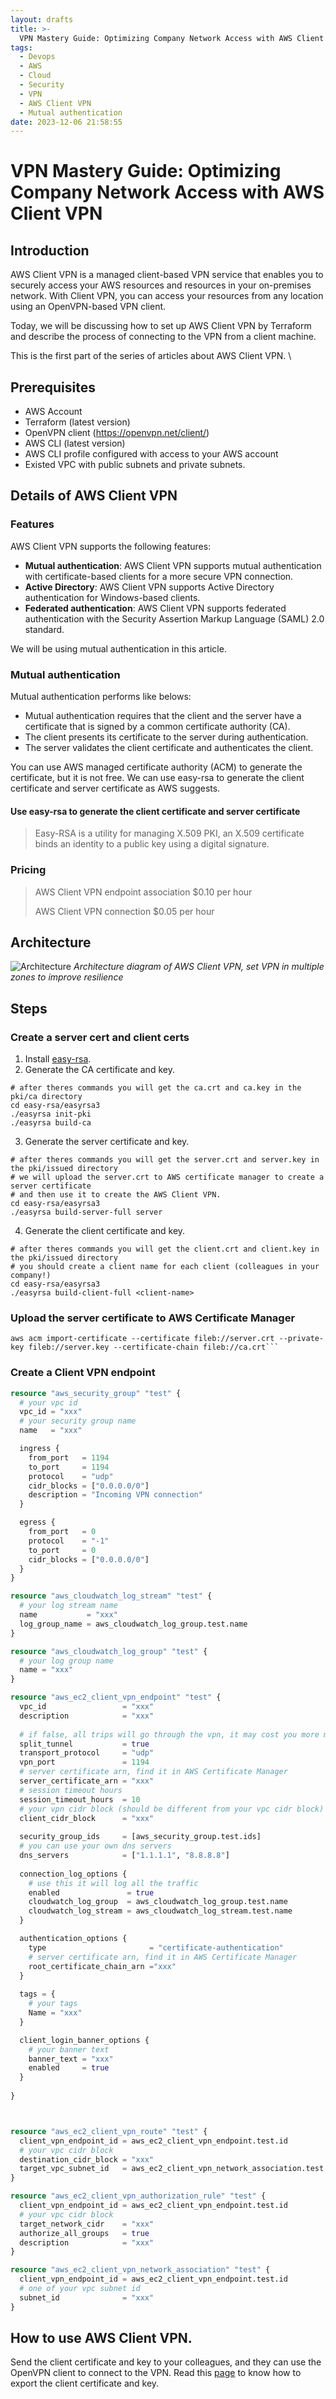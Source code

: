 ```yaml
---
layout: drafts
title: >-
  VPN Mastery Guide: Optimizing Company Network Access with AWS Client VPN
tags:
  - Devops
  - AWS
  - Cloud
  - Security
  - VPN
  - AWS Client VPN
  - Mutual authentication
date: 2023-12-06 21:58:55
---
```



# VPN Mastery Guide: Optimizing Company Network Access with AWS Client VPN

## Introduction
AWS Client VPN is a managed client-based VPN service that enables you to securely access your AWS resources and resources in your on-premises network. With Client VPN, you can access your resources from any location using an OpenVPN-based VPN client. 

Today, we will be discussing how to set up AWS Client VPN by Terraform and describe the process of connecting to the VPN from a client machine.

This is the first part of the series of articles about AWS Client VPN. \
## Prerequisites
- AWS Account
- Terraform (latest version)
- OpenVPN client (https://openvpn.net/client/)
- AWS CLI (latest version)
- AWS CLI profile configured with access to your AWS account
- Existed VPC with public subnets and private subnets.

## Details of AWS Client VPN
### Features
AWS Client VPN supports the following features:
- **Mutual authentication**: AWS Client VPN supports mutual authentication with certificate-based clients for a more secure VPN connection.
- **Active Directory**: AWS Client VPN supports Active Directory authentication for Windows-based clients.
- **Federated authentication**: AWS Client VPN supports federated authentication with the Security Assertion Markup Language (SAML) 2.0 standard.

We will be using mutual authentication in this article.

### Mutual authentication
Mutual authentication performs like belows: 
- Mutual authentication requires that the client and the server have a certificate that is signed by a common certificate authority (CA). 
- The client presents its certificate to the server during authentication. 
- The server validates the client certificate and authenticates the client. 

You can use AWS managed certificate authority (ACM) to generate the certificate, but it is not free. We can use easy-rsa to generate the client certificate and server certificate as AWS suggests.

#### Use easy-rsa to generate the client certificate and server certificate
> Easy-RSA is a utility for managing X.509 PKI, an X.509 certificate binds an identity to a public key using a digital signature.

### Pricing
> AWS Client VPN endpoint association	$0.10 per hour 
> 
>AWS Client VPN connection	$0.05 per hour
## Architecture

![Architecture](https://images.lancexuanli.site/VPN-Mastery-Guide-Optimizing-Company-Network-Access-with-AWS-Client-VPN-Part-1-architecture.png)
_Architecture diagram of AWS Client VPN, set VPN in multiple zones to improve resilience_


## Steps

###  Create a server cert and client certs
1. Install [easy-rsa](https://github.com/OpenVPN/easy-rsa).
2. Generate the CA certificate and key.
```shell
# after theres commands you will get the ca.crt and ca.key in the pki/ca directory
cd easy-rsa/easyrsa3
./easyrsa init-pki
./easyrsa build-ca
```
3. Generate the server certificate and key.
```shell
# after theres commands you will get the server.crt and server.key in the pki/issued directory
# we will upload the server.crt to AWS certificate manager to create a server certificate 
# and then use it to create the AWS Client VPN.
cd easy-rsa/easyrsa3
./easyrsa build-server-full server
```
4. Generate the client certificate and key.
```shell
# after theres commands you will get the client.crt and client.key in the pki/issued directory
# you should create a client name for each client (colleagues in your company!)
cd easy-rsa/easyrsa3
./easyrsa build-client-full <client-name>
```

### Upload the server certificate to AWS Certificate Manager
```shell
aws acm import-certificate --certificate fileb://server.crt --private-key fileb://server.key --certificate-chain fileb://ca.crt```
```

### Create a Client VPN endpoint
```terraform
resource "aws_security_group" "test" {
  # your vpc id
  vpc_id = "xxx"
  # your security group name
  name   = "xxx"

  ingress {
    from_port   = 1194
    to_port     = 1194
    protocol    = "udp"
    cidr_blocks = ["0.0.0.0/0"]
    description = "Incoming VPN connection"
  }

  egress {
    from_port   = 0
    protocol    = "-1"
    to_port     = 0
    cidr_blocks = ["0.0.0.0/0"]
  }
}

resource "aws_cloudwatch_log_stream" "test" {
  # your log stream name
  name           = "xxx"
  log_group_name = aws_cloudwatch_log_group.test.name
}

resource "aws_cloudwatch_log_group" "test" {
  # your log group name
  name = "xxx"
}

resource "aws_ec2_client_vpn_endpoint" "test" {
  vpc_id                 = "xxx"
  description            = "xxx"
  
  # if false, all trips will go through the vpn, it may cost you more money
  split_tunnel           = true
  transport_protocol     = "udp"
  vpn_port               = 1194
  # server certificate arn, find it in AWS Certificate Manager
  server_certificate_arn = "xxx"
  # session timeout hours
  session_timeout_hours  = 10
  # your vpn cidr block (should be different from your vpc cidr block)
  client_cidr_block      = "xxx"
  
  security_group_ids     = [aws_security_group.test.ids]
  # you can use your own dns servers
  dns_servers            = ["1.1.1.1", "8.8.8.8"]
  
  connection_log_options {
    # use this it will log all the traffic
    enabled               = true
    cloudwatch_log_group  = aws_cloudwatch_log_group.test.name
    cloudwatch_log_stream = aws_cloudwatch_log_stream.test.name
  }

  authentication_options {
    type                       = "certificate-authentication"
    # server certificate arn, find it in AWS Certificate Manager
    root_certificate_chain_arn ="xxx"
  }
  
  tags = {
    # your tags
    Name = "xxx"
  }

  client_login_banner_options {
    # your banner text
    banner_text = "xxx"
    enabled     = true
  }
  
}



resource "aws_ec2_client_vpn_route" "test" {
  client_vpn_endpoint_id = aws_ec2_client_vpn_endpoint.test.id
  # your vpc cidr block
  destination_cidr_block = "xxx"
  target_vpc_subnet_id   = aws_ec2_client_vpn_network_association.test.subnet_id
}

resource "aws_ec2_client_vpn_authorization_rule" "test" {
  client_vpn_endpoint_id = aws_ec2_client_vpn_endpoint.test.id
  # your vpc cidr block
  target_network_cidr    = "xxx"
  authorize_all_groups   = true
  description            = "xxx"
}

resource "aws_ec2_client_vpn_network_association" "test" {
  client_vpn_endpoint_id = aws_ec2_client_vpn_endpoint.test.id
  # one of your vpc subnet id
  subnet_id              = "xxx"
}
```

## How to use AWS Client VPN.
Send the client certificate and key to your colleagues, and they can use the OpenVPN client to connect to the VPN.
Read this [page](https://docs.aws.amazon.com/vpn/latest/clientvpn-admin/cvpn-working-endpoint-export.html) to know how to export the client certificate and key.

